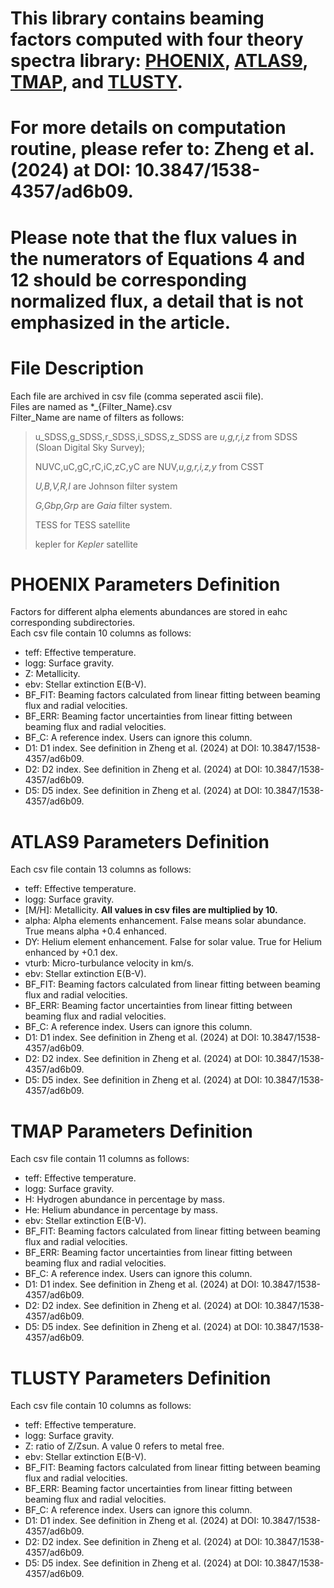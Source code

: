 # This library contains beaming factors computed with four theory spectra library: [PHOENIX](https://phoenix.astro.physik.uni-goettingen.de/?page_id=15), [ATLAS9](https://wwwuser.oats.inaf.it/fiorella.castelli/grids.html), [TMAP](http://astro.uni-tuebingen.de/~rauch/TMAF/flux_H+He.html), and [TLUSTY](http://svo2.cab.inta-csic.es/theory/newov2/index.php?models=tlusty_mergedbin).  
# For more details on computation routine, please refer to: Zheng et al. (2024) at DOI: 10.3847/1538-4357/ad6b09.  
# Please note that the flux values in the numerators of Equations 4 and 12 should be corresponding normalized flux, a detail that is not emphasized in the article.
# File Description
Each file are archived in csv file (comma seperated ascii file).  
Files are named as *_{Filter_Name}.csv  
Filter_Name are name of filters as follows:  
>    u_SDSS,g_SDSS,r_SDSS,i_SDSS,z_SDSS are *u,g,r,i,z* from SDSS (Sloan Digital Sky Survey);
> 
>    NUVC,uC,gC,rC,iC,zC,yC are NUV,*u,g,r,i,z,y* from CSST
>
>    *U,B,V,R,I* are Johnson filter system
>
>    *G,Gbp,Grp* are *Gaia* filter system.
> 
> TESS for TESS satellite
>
> kepler for *Kepler* satellite
# PHOENIX Parameters Definition  
Factors for different alpha elements abundances are stored in eahc corresponding subdirectories.  
Each csv file contain 10 columns as follows:
- teff: Effective temperature.  
- logg: Surface gravity.  
- Z: Metallicity.  
- ebv: Stellar extinction E(B-V).  
- BF_FIT: Beaming factors calculated from linear fitting between beaming flux and radial velocities.  
- BF_ERR: Beaming factor uncertainties from linear fitting between beaming flux and radial velocities.
- BF_C: A reference index. Users can ignore this column.
- D1: D1 index. See definition in Zheng et al. (2024) at DOI: 10.3847/1538-4357/ad6b09. 
- D2: D2 index. See definition in Zheng et al. (2024) at DOI: 10.3847/1538-4357/ad6b09.
- D5: D5 index. See definition in Zheng et al. (2024) at DOI: 10.3847/1538-4357/ad6b09.
# ATLAS9 Parameters Definition
Each csv file contain 13 columns as follows:
- teff: Effective temperature.  
- logg: Surface gravity. 
- [M/H]: Metallicity. **All values in csv files are multiplied by 10.**
- alpha: Alpha elements enhancement. False means solar abundance. True means alpha +0.4 enhanced.
- DY: Helium element enhancement. False for solar value. True for Helium enhanced by +0.1 dex. 
- vturb: Micro-turbulance velocity in km/s.
- ebv: Stellar extinction E(B-V).  
- BF_FIT: Beaming factors calculated from linear fitting between beaming flux and radial velocities.  
- BF_ERR: Beaming factor uncertainties from linear fitting between beaming flux and radial velocities.
- BF_C: A reference index. Users can ignore this column.
- D1: D1 index. See definition in Zheng et al. (2024) at DOI: 10.3847/1538-4357/ad6b09. 
- D2: D2 index. See definition in Zheng et al. (2024) at DOI: 10.3847/1538-4357/ad6b09.
- D5: D5 index. See definition in Zheng et al. (2024) at DOI: 10.3847/1538-4357/ad6b09.
# TMAP Parameters Definition
Each csv file contain 11 columns as follows:
- teff: Effective temperature.  
- logg: Surface gravity.
- H: Hydrogen abundance in percentage by mass.
- He:	Helium abundance in percentage by mass.
- ebv: Stellar extinction E(B-V).  
- BF_FIT: Beaming factors calculated from linear fitting between beaming flux and radial velocities.  
- BF_ERR: Beaming factor uncertainties from linear fitting between beaming flux and radial velocities.
- BF_C: A reference index. Users can ignore this column.
- D1: D1 index. See definition in Zheng et al. (2024) at DOI: 10.3847/1538-4357/ad6b09. 
- D2: D2 index. See definition in Zheng et al. (2024) at DOI: 10.3847/1538-4357/ad6b09.
- D5: D5 index. See definition in Zheng et al. (2024) at DOI: 10.3847/1538-4357/ad6b09.
# TLUSTY Parameters Definition
Each csv file contain 10 columns as follows:
- teff: Effective temperature.  
- logg: Surface gravity.
- Z: ratio of Z/Zsun. A value 0 refers to metal free.
- ebv: Stellar extinction E(B-V).  
- BF_FIT: Beaming factors calculated from linear fitting between beaming flux and radial velocities.  
- BF_ERR: Beaming factor uncertainties from linear fitting between beaming flux and radial velocities.
- BF_C: A reference index. Users can ignore this column.
- D1: D1 index. See definition in Zheng et al. (2024) at DOI: 10.3847/1538-4357/ad6b09. 
- D2: D2 index. See definition in Zheng et al. (2024) at DOI: 10.3847/1538-4357/ad6b09.
- D5: D5 index. See definition in Zheng et al. (2024) at DOI: 10.3847/1538-4357/ad6b09.
